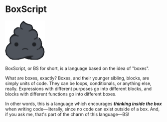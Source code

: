 # BoxScript

![logo](./logo.png)

BoxScript, or BS for short, is a language based on the idea of "boxes".

What are boxes, exactly? Boxes, and their younger sibling, blocks, are simply units of code. They can be loops, conditionals, or anything else, really. Expressions with different purposes go into different blocks, and blocks with different functions go into different boxes.

In other words, this is a language which encourages ***thinking inside the box*** when writing code—literally, since no code can exist outside of a box. And, if you ask me, that's part of the charm of this language—BS!
